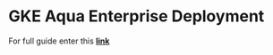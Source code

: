 # GKE Aqua Enterprise Deployment

For full guide enter this [**link**](https://docs.aquasec.com/docs/deployment-kubernetes)